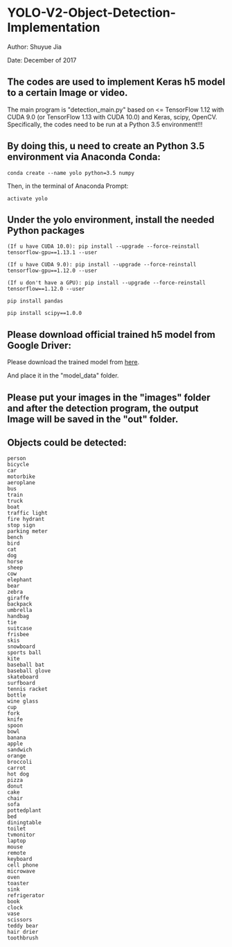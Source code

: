 # YOLO-V2-Object-Detection-Implementation

Author: Shuyue Jia

Date: December of 2017

## The codes are used to implement Keras h5 model to a certain Image or video. 

The main program is "detection_main.py" based on <= TensorFlow 1.12 with CUDA 9.0 (or TensorFlow 1.13 with CUDA 10.0) and Keras, scipy, OpenCV. Specifically, the codes need to be run at a Python 3.5 environment!!!

## By doing this, u need to create an Python 3.5 environment via Anaconda Conda:

```
conda create --name yolo python=3.5 numpy
```

Then, in the terminal of Anaconda Prompt:

```
activate yolo
```

## Under the yolo environment, install the needed Python packages

```
(If u have CUDA 10.0): pip install --upgrade --force-reinstall tensorflow-gpu==1.13.1 --user

(If u have CUDA 9.0): pip install --upgrade --force-reinstall tensorflow-gpu==1.12.0 --user

(If u don't have a GPU): pip install --upgrade --force-reinstall tensorflow==1.12.0 --user

pip install pandas

pip install scipy==1.0.0
```

## Please download official trained h5 model from Google Driver: 

Please download the trained model from [here](https://drive.google.com/file/d/11pFtogeYDPC6iMi7w0ZQwaeYuui-TRgV/view?usp=sharing).

And place it in the "model_data" folder.

## Please put your images in the "images" folder and after the detection program, the output Image will be saved in the "out" folder. 

## Objects could be detected:

```
person
bicycle
car
motorbike
aeroplane
bus
train
truck
boat
traffic light
fire hydrant
stop sign
parking meter
bench
bird
cat
dog
horse
sheep
cow
elephant
bear
zebra
giraffe
backpack
umbrella
handbag
tie
suitcase
frisbee
skis
snowboard
sports ball
kite
baseball bat
baseball glove
skateboard
surfboard
tennis racket
bottle
wine glass
cup
fork
knife
spoon
bowl
banana
apple
sandwich
orange
broccoli
carrot
hot dog
pizza
donut
cake
chair
sofa
pottedplant
bed
diningtable
toilet
tvmonitor
laptop
mouse
remote
keyboard
cell phone
microwave
oven
toaster
sink
refrigerator
book
clock
vase
scissors
teddy bear
hair drier
toothbrush
```